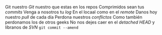 Git nuestro 
*Git* nuestro que estas en los repos
Comprimidos sean tus *commits*
Venga a nosotros tu *log*
En el locaal como en el *remote*
Danos hoy nuestro *pull* de cada día
Perdona nuestros *conflictos*
Como también perdonamos los de otros geeks
No nos dejes caer en el *detached HEAD*
y líbranos de *SVN*
`git commit --amend`
